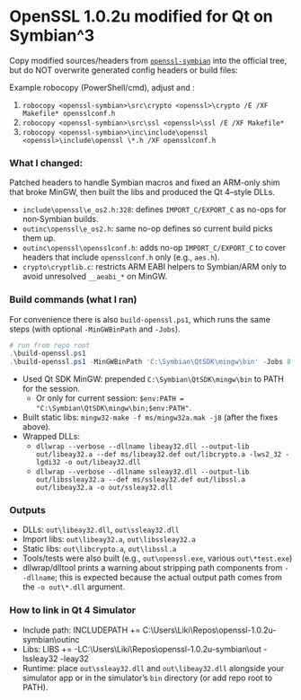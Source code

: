 # OpenSSL 1.0.2u modified for Qt on Symbian^3

Copy modified sources/headers from [`openssl-symbian`](https://github.com/shinovon/openssl-symbian) into the official tree, but do NOT overwrite generated config headers or build files:

Example robocopy (PowerShell/cmd), adjust <openssl-symbian> and <openssl>:

1. `robocopy <openssl-symbian>\src\crypto <openssl>\crypto /E /XF Makefile* opensslconf.h`
1. `robocopy <openssl-symbian>\src\ssl <openssl>\ssl /E /XF Makefile*`
1. `robocopy <openssl-symbian>\inc\include\openssl <openssl>\include\openssl \*.h /XF opensslconf.h`

### What I changed:

Patched headers to handle Symbian macros and fixed an ARM-only shim that broke MinGW, then built the libs and produced the Qt 4–style DLLs.

- `include\openssl\e_os2.h:328`: defines `IMPORT_C/EXPORT_C` as no-ops for non‑Symbian builds.
- `outinc\openssl\e_os2.h`: same no-op defines so current build picks them up.
- `outinc\openssl\opensslconf.h`: adds no-op `IMPORT_C/EXPORT_C` to cover headers that include `opensslconf.h` only (e.g., `aes.h`).
- `crypto\cryptlib.c`: restricts ARM EABI helpers to Symbian/ARM only to avoid unresolved `__aeabi_*` on MinGW.

### Build commands (what I ran)

For convenience there is also `build-openssl.ps1`, which runs the same steps (with optional `-MinGWBinPath` and `-Jobs`).

```powershell
# run from repo root
.\build-openssl.ps1
.\build-openssl.ps1 -MinGWBinPath 'C:\Symbian\QtSDK\mingw\bin' -Jobs 8
```

- Used Qt SDK MinGW: prepended `C:\Symbian\QtSDK\mingw\bin` to PATH for the session.
  - Or only for current session: `$env:PATH = "C:\Symbian\QtSDK\mingw\bin;$env:PATH"`.
- Built static libs: `mingw32-make -f ms/mingw32a.mak -j8` (after the fixes above).
- Wrapped DLLs:
  - `dllwrap --verbose --dllname libeay32.dll --output-lib out/libeay32.a --def ms/libeay32.def out/libcrypto.a -lws2_32 -lgdi32 -o out/libeay32.dll`
  - `dllwrap --verbose --dllname ssleay32.dll --output-lib out/libssleay32.a --def ms/ssleay32.def out/libssl.a out/libeay32.a -o out/ssleay32.dll`

### Outputs

- DLLs: `out\libeay32.dll`, `out\ssleay32.dll`
- Import libs: `out\libeay32.a`, `out\libssleay32.a`
- Static libs: `out\libcrypto.a`, `out\libssl.a`
- Tools/tests were also built (e.g., `out\openssl.exe`, various `out\*test.exe`)
- dllwrap/dlltool prints a warning about stripping path components from `--dllname`; this is expected because the actual output path comes from the `-o out\*.dll` argument.

### How to link in Qt 4 Simulator

- Include path: INCLUDEPATH += C:\Users\Liki\Repos\openssl-1.0.2u-symbian\outinc
- Libs: LIBS += -LC:\Users\Liki\Repos\openssl-1.0.2u-symbian\out -lssleay32 -leay32
- Runtime: place `out\ssleay32.dll` and `out\libeay32.dll` alongside your simulator app or in the simulator’s `bin` directory (or add repo root to PATH).
